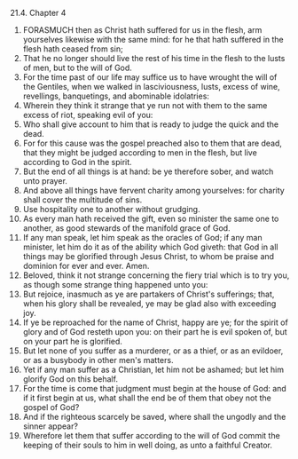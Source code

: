 21.4. Chapter 4
1. FORASMUCH then as Christ hath suffered for us in the flesh, arm yourselves likewise with the same mind: for he that hath suffered in the flesh hath ceased from sin;
2. That he no longer should live the rest of his time in the flesh to the lusts of men, but to the will of God.
3. For the time past of our life may suffice us to have wrought the will of the Gentiles, when we walked in lasciviousness, lusts, excess of wine, revellings, banquetings, and abominable idolatries:
4. Wherein they think it strange that ye run not with them to the same excess of riot, speaking evil of you:
5. Who shall give account to him that is ready to judge the quick and the dead.
6. For for this cause was the gospel preached also to them that are dead, that they might be judged according to men in the flesh, but live according to God in the spirit.
7. But the end of all things is at hand: be ye therefore sober, and watch unto prayer.
8. And above all things have fervent charity among yourselves: for charity shall cover the multitude of sins.
9. Use hospitality one to another without grudging.
10. As every man hath received the gift, even so minister the same one to another, as good stewards of the manifold grace of God.
11. If any man speak, let him speak as the oracles of God; if any man minister, let him do it as of the ability which God giveth: that God in all things may be glorified through Jesus Christ, to whom be praise and dominion for ever and ever. Amen.
12. Beloved, think it not strange concerning the fiery trial which is to try you, as though some strange thing happened unto you:
13. But rejoice, inasmuch as ye are partakers of Christ's sufferings; that, when his glory shall be revealed, ye may be glad also with exceeding joy.
14. If ye be reproached for the name of Christ, happy are ye; for the spirit of glory and of God resteth upon you: on their part he is evil spoken of, but on your part he is glorified.
15. But let none of you suffer as a murderer, or as a thief, or as an evildoer, or as a busybody in other men's matters.
16. Yet if any man suffer as a Christian, let him not be ashamed; but let him glorify God on this behalf.
17. For the time is come that judgment must begin at the house of God: and if it first begin at us, what shall the end be of them that obey not the gospel of God?
18. And if the righteous scarcely be saved, where shall the ungodly and the sinner appear?
19. Wherefore let them that suffer according to the will of God commit the keeping of their souls to him in well doing, as unto a faithful Creator.

